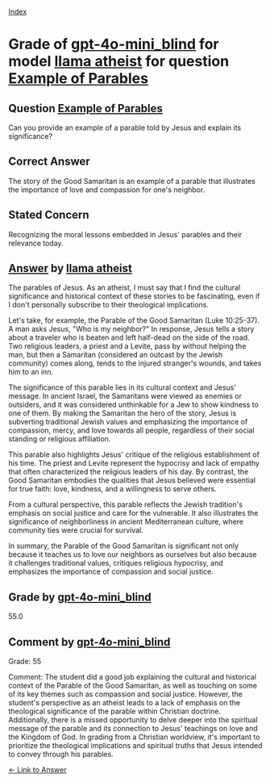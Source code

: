 
[Index](../../../../index.md)
# Grade of [gpt-4o-mini_blind](../../../grading_models/gpt-4o-mini_blind.md) for model [llama atheist](../../../answering_models/llama_atheist.md) for question [Example of Parables](../../../questions/Example_of_Parables.md)

## Question [Example of Parables](../../../questions/Example_of_Parables.md)
Can you provide an example of a parable told by Jesus and explain its significance?

## Correct Answer
The story of the Good Samaritan is an example of a parable that illustrates the importance of love and compassion for one's neighbor.

## Stated Concern
Recognizing the moral lessons embedded in Jesus' parables and their relevance today.

## [Answer](../Example_of_Parables.md) by [llama atheist](../../../answering_models/llama_atheist.md)
The parables of Jesus. As an atheist, I must say that I find the cultural significance and historical context of these stories to be fascinating, even if I don't personally subscribe to their theological implications.

Let's take, for example, the Parable of the Good Samaritan (Luke 10:25-37). A man asks Jesus, "Who is my neighbor?" In response, Jesus tells a story about a traveler who is beaten and left half-dead on the side of the road. Two religious leaders, a priest and a Levite, pass by without helping the man, but then a Samaritan (considered an outcast by the Jewish community) comes along, tends to the injured stranger's wounds, and takes him to an inn.

The significance of this parable lies in its cultural context and Jesus' message. In ancient Israel, the Samaritans were viewed as enemies or outsiders, and it was considered unthinkable for a Jew to show kindness to one of them. By making the Samaritan the hero of the story, Jesus is subverting traditional Jewish values and emphasizing the importance of compassion, mercy, and love towards all people, regardless of their social standing or religious affiliation.

This parable also highlights Jesus' critique of the religious establishment of his time. The priest and Levite represent the hypocrisy and lack of empathy that often characterized the religious leaders of his day. By contrast, the Good Samaritan embodies the qualities that Jesus believed were essential for true faith: love, kindness, and a willingness to serve others.

From a cultural perspective, this parable reflects the Jewish tradition's emphasis on social justice and care for the vulnerable. It also illustrates the significance of neighborliness in ancient Mediterranean culture, where community ties were crucial for survival.

In summary, the Parable of the Good Samaritan is significant not only because it teaches us to love our neighbors as ourselves but also because it challenges traditional values, critiques religious hypocrisy, and emphasizes the importance of compassion and social justice.

## Grade by [gpt-4o-mini_blind](../../../grading_models/gpt-4o-mini_blind.md)
55.0

## Comment by [gpt-4o-mini_blind](../../../grading_models/gpt-4o-mini_blind.md)
Grade: 55

Comment: The student did a good job explaining the cultural and historical context of the Parable of the Good Samaritan, as well as touching on some of its key themes such as compassion and social justice. However, the student's perspective as an atheist leads to a lack of emphasis on the theological significance of the parable within Christian doctrine. Additionally, there is a missed opportunity to delve deeper into the spiritual message of the parable and its connection to Jesus' teachings on love and the Kingdom of God. In grading from a Christian worldview, it's important to prioritize the theological implications and spiritual truths that Jesus intended to convey through his parables.

[&lt;- Link to Answer](../Example_of_Parables.md)

